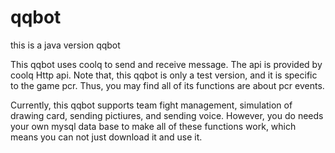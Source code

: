 # qqbot
this is a java version qqbot

This qqbot uses coolq to send and receive message. The api is provided by coolq Http api.
Note that, this qqbot is only a test version, and it is specific to the game pcr. Thus, you may find all of its functions are about pcr events.

Currently, this qqbot supports team fight management, simulation of drawing card, sending pictiures, and sending voice. However, you do needs your own mysql data base
to make all of these functions work, which means you can not just download it and use it.
